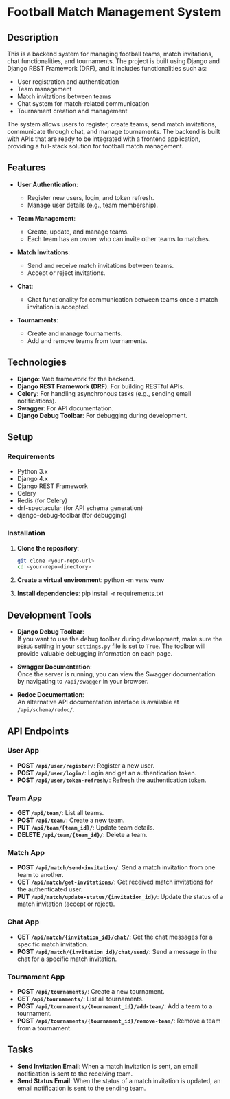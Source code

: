 # Football Match Management System

## Description
This is a backend system for managing football teams, match invitations, chat functionalities, and tournaments. The project is built using Django and Django REST Framework (DRF), and it includes functionalities such as:
- User registration and authentication
- Team management
- Match invitations between teams
- Chat system for match-related communication
- Tournament creation and management

The system allows users to register, create teams, send match invitations, communicate through chat, and manage tournaments. The backend is built with APIs that are ready to be integrated with a frontend application, providing a full-stack solution for football match management.

## Features
- **User Authentication**: 
  - Register new users, login, and token refresh.
  - Manage user details (e.g., team membership).
  
- **Team Management**: 
  - Create, update, and manage teams.
  - Each team has an owner who can invite other teams to matches.

- **Match Invitations**: 
  - Send and receive match invitations between teams.
  - Accept or reject invitations.
  
- **Chat**: 
  - Chat functionality for communication between teams once a match invitation is accepted.

- **Tournaments**:
  - Create and manage tournaments.
  - Add and remove teams from tournaments.

## Technologies
- **Django**: Web framework for the backend.
- **Django REST Framework (DRF)**: For building RESTful APIs.
- **Celery**: For handling asynchronous tasks (e.g., sending email notifications).
- **Swagger**: For API documentation.
- **Django Debug Toolbar**: For debugging during development.

## Setup

### Requirements
- Python 3.x
- Django 4.x
- Django REST Framework
- Celery
- Redis (for Celery)
- drf-spectacular (for API schema generation)
- django-debug-toolbar (for debugging)

### Installation

1. **Clone the repository**:
   ```bash
   git clone <your-repo-url>
   cd <your-repo-directory>

2. **Create a virtual environment**:
     python -m venv venv

3. **Install dependencies**:
     pip install -r requirements.txt

## Development Tools

- **Django Debug Toolbar**:  
  If you want to use the debug toolbar during development, make sure the `DEBUG` setting in your `settings.py` file is set to `True`. The toolbar will provide valuable debugging information on each page.

- **Swagger Documentation**:  
  Once the server is running, you can view the Swagger documentation by navigating to `/api/swagger` in your browser.

- **Redoc Documentation**:  
  An alternative API documentation interface is available at `/api/schema/redoc/`.

## API Endpoints

### User App
- **POST `/api/user/register/`**: Register a new user.
- **POST `/api/user/login/`**: Login and get an authentication token.
- **POST `/api/user/token-refresh/`**: Refresh the authentication token.

### Team App
- **GET `/api/team/`**: List all teams.
- **POST `/api/team/`**: Create a new team.
- **PUT `/api/team/{team_id}/`**: Update team details.
- **DELETE `/api/team/{team_id}/`**: Delete a team.

### Match App
- **POST `/api/match/send-invitation/`**: Send a match invitation from one team to another.
- **GET `/api/match/get-invitations/`**: Get received match invitations for the authenticated user.
- **PUT `/api/match/update-status/{invitation_id}/`**: Update the status of a match invitation (accept or reject).

### Chat App
- **GET `/api/match/{invitation_id}/chat/`**: Get the chat messages for a specific match invitation.
- **POST `/api/match/{invitation_id}/chat/send/`**: Send a message in the chat for a specific match invitation.

### Tournament App
- **POST `/api/tournaments/`**: Create a new tournament.
- **GET `/api/tournaments/`**: List all tournaments.
- **POST `/api/tournaments/{tournament_id}/add-team/`**: Add a team to a tournament.
- **POST `/api/tournaments/{tournament_id}/remove-team/`**: Remove a team from a tournament.

## Tasks
- **Send Invitation Email**: When a match invitation is sent, an email notification is sent to the receiving team.
- **Send Status Email**: When the status of a match invitation is updated, an email notification is sent to the sending team.

